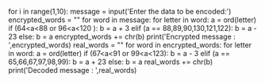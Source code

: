 for i in range(1,10):
	message = input('Enter the data to be encoded:')
	encrypted_words = ""
	for word in message:
		for letter in word:
			a = ord(letter)
			if (64<a<88 or 96<a<120 ):
				b = a + 3
			elif (a == 88,89,90,130,121,122):
				b = a - 23
			else:
				b = a
			encrypted_words += chr(b)
	print('Encrypted message : ',encrypted_words)
	real_words = ""
	for word in encrypted_words:
		for letter in word:
			a = ord(letter)
			if (67<a<91 or 99<a<123):
				b = a - 3
			elif (a == 65,66,67,97,98,99):
				b = a + 23
			else:
				b = a
			real_words += chr(b)
	print('Decoded message : ',real_words)
